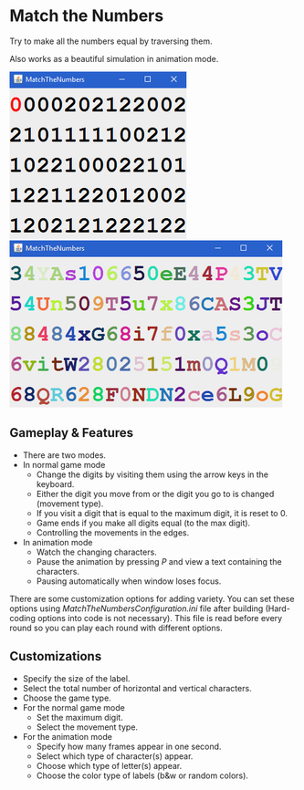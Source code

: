 # Match the Numbers

Try to make all the numbers equal by traversing them.

Also works as a beautiful simulation in animation mode.

![game](screenshots/game.gif) ![animation](screenshots/animation.gif)

## Gameplay & Features

* There are two modes.
* In normal game mode
  * Change the digits by visiting them using the arrow keys in the keyboard.
  * Either the digit you move from or the digit you go to is changed (movement type).
  * If you visit a digit that is equal to the maximum digit, it is reset to 0.
  * Game ends if you make all digits equal (to the max digit).
  * Controlling the movements in the edges.
* In animation mode
  * Watch the changing characters.
  * Pause the animation by pressing _P_ and view a text containing the characters.
  * Pausing automatically when window loses focus.

There are some customization options for adding variety.
You can set these options using _MatchTheNumbersConfiguration.ini_ file after building
(Hard-coding options into code is not necessary).
This file is read before every round so you can play each round with different options.

## Customizations

* Specify the size of the label.
* Select the total number of horizontal and vertical characters.
* Choose the game type.
* For the normal game mode
  * Set the maximum digit.
  * Select the movement type.
* For the animation mode
  * Specify how many frames appear in one second.
  * Select which type of character(s) appear.
  * Choose which type of letter(s) appear.
  * Choose the color type of labels (b&w or random colors).